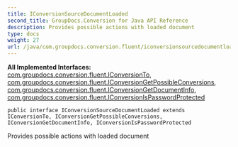 ```yaml
---
title: IConversionSourceDocumentLoaded
second_title: GroupDocs.Conversion for Java API Reference
description: Provides possible actions with loaded document
type: docs
weight: 27
url: /java/com.groupdocs.conversion.fluent/iconversionsourcedocumentloaded/
---
```

**All Implemented Interfaces:**
[com.groupdocs.conversion.fluent.IConversionTo](../../com.groupdocs.conversion.fluent/iconversionto), [com.groupdocs.conversion.fluent.IConversionGetPossibleConversions](../../com.groupdocs.conversion.fluent/iconversiongetpossibleconversions), [com.groupdocs.conversion.fluent.IConversionGetDocumentInfo](../../com.groupdocs.conversion.fluent/iconversiongetdocumentinfo), [com.groupdocs.conversion.fluent.IConversionIsPasswordProtected](../../com.groupdocs.conversion.fluent/iconversionispasswordprotected)
```
public interface IConversionSourceDocumentLoaded extends IConversionTo, IConversionGetPossibleConversions, IConversionGetDocumentInfo, IConversionIsPasswordProtected
```

Provides possible actions with loaded document
